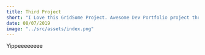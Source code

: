 ```yaml
---
title: Third Project
short: "I Love this GridSome Project. Awesome Dev Portfolio project three"
date: 08/07/2019
image: "../src/assets/index.png"
---
```


Yippeeeeeeee
